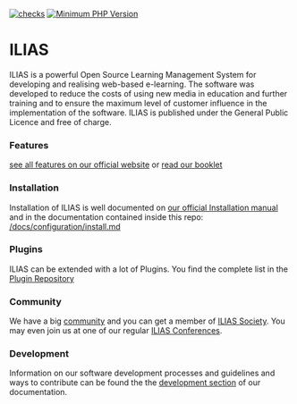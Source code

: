[![checks](https://github.com/ILIAS-eLearning/ILIAS/actions/workflows/checks.yml/badge.svg?branch=release_7)](https://github.com/ILIAS-eLearning/ILIAS/actions/workflows/checks.yml)
[![Minimum PHP Version](https://img.shields.io/badge/php-%3E%3D%207.3-8892BF.svg)](https://php.net/)

# ILIAS

ILIAS is a powerful Open Source Learning Management System for developing and realising web-based e-learning. The software was developed to reduce the costs of using new media in education and further training and to ensure the maximum level of customer influence in the implementation of the software. ILIAS is published under the General Public Licence and free of charge.

### Features
[see all features on our official website](https://www.ilias.de/en/about-ilias/) or [read our booklet](http://www.ilias.de/docu/goto_docu_file_1854_download.html)

### Installation

Installation of ILIAS is well documented on [our official Installation manual](http://www.ilias.de/docu/goto_docu_lm_367.html) and in the documentation contained inside this repo: [/docs/configuration/install.md](/docs/configuration/install.md)

### Plugins

ILIAS can be extended with a lot of Plugins. You find the complete list in the [Plugin Repository](http://www.ilias.de/docu/goto.php?target=cat_1442&client_id=docu)


### Community

We have a big [community](http://www.ilias.de/docu/goto.php?target=cat_1444&client_id=docu) and you can get a member of [ILIAS Society](http://www.ilias.de/docu/goto.php?target=cat_1669&client_id=docu).
You may even join us at one of our regular [ILIAS Conferences](http://www.ilias.de/docu/goto.php?target=cat_2255&client_id=docu).


### Development

Information on our software development processes and guidelines and ways to contribute can be found the the [development section](docs/development) of our documentation.
